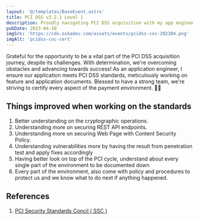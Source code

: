 ```yaml
---
layout: '@/templates/BaseEvent.astro'
title: PCI DSS v3.2.1 Level 1
description: Proudly navigating PCI DSS acquisition with my app engineer role, ensuring full compliance in every payment aspect. 🥳💪
pubDate: 2023-04-10
imgSrc: 'https://cdn.oskadev.com/assets/events/pcidss-coc-202304.png'
imgAlt: 'pcidss-coc-cert'
---
```


Grateful for the opportunity to be a vital part of the PCI DSS acquisition journey, despite its challenges. With determination, we're overcoming obstacles and advancing towards success! As an application engineer, I ensure our application meets PCI DSS standards, meticulously working on feature and application documents. Blessed to have a strong team, we're striving to certify every aspect of the payment environment. 🥳💪

## Things improved when working on the standards

1. Better understanding on the cryptographic operations.
2. Understanding more on securing REST API endpoints.
3. Understanding more on securing Web Page with Content Security Policy.
4. Understanding vulnerabilities more by having the result from penetration test and apply fixes accordingly
5. Having better look on top of the PCI cycle, understand about every single part of the environment to be documented down
6. Every part of the environment, also come with policy and procedures to protect us and we know what to do next if anything happened.

## References

1. <a target="_blank" href="https://www.pcisecuritystandards.org/">PCI Security Standards Concil ( SSC )</a>